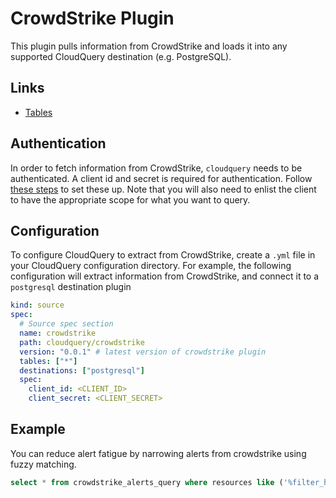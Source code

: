 # CrowdStrike Plugin

This plugin pulls information from CrowdStrike and loads it into any supported CloudQuery destination (e.g. PostgreSQL).

## Links

- [Tables](./docs/tables/README.md)

## Authentication

In order to fetch information from CrowdStrike, `cloudquery` needs to be authenticated. A client id and secret is required for authentication. Follow [these steps](https://www.crowdstrike.com/blog/tech-center/get-access-falcon-apis/) to set these up. Note that you will also need to enlist the client to have the appropriate scope for what you want to query.

## Configuration

To configure CloudQuery to extract from CrowdStrike, create a `.yml` file in your CloudQuery configuration directory.
For example, the following configuration will extract information from CrowdStrike, and connect it to a `postgresql` destination plugin

```yml
kind: source
spec:
  # Source spec section
  name: crowdstrike
  path: cloudquery/crowdstrike
  version: "0.0.1" # latest version of crowdstrike plugin
  tables: ["*"]
  destinations: ["postgresql"]
  spec:
    client_id: <CLIENT_ID>
    client_secret: <CLIENT_SECRET>
```

## Example

You can reduce alert fatigue by narrowing alerts from crowdstrike using fuzzy matching.

```sql
select * from crowdstrike_alerts_query where resources like ('%filter_here%');
```